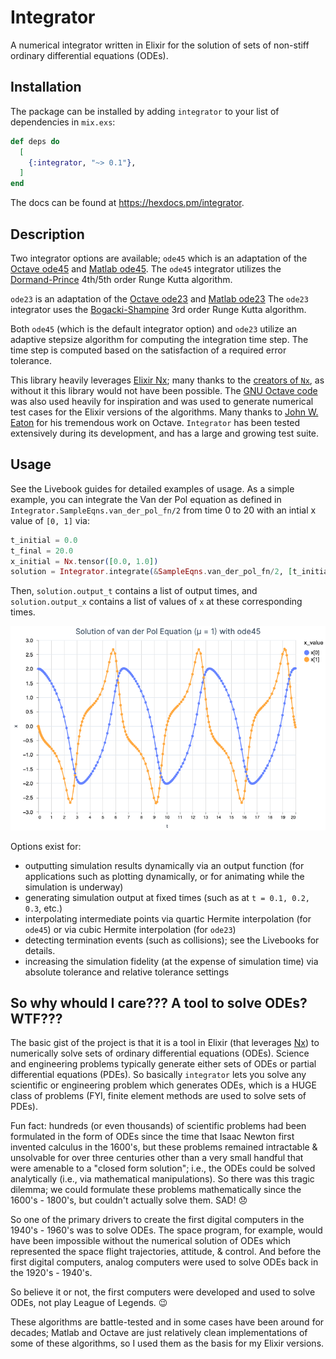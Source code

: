 # Integrator

A numerical integrator written in Elixir for the solution of sets of non-stiff ordinary differential
equations (ODEs). 

## Installation

The package can be installed by adding `integrator` to your list of dependencies in `mix.exs`:

```elixir
def deps do
  [
    {:integrator, "~> 0.1"},
  ]
end
```

The docs can be found at <https://hexdocs.pm/integrator>.

## Description

Two integrator options are available; `ode45` which is an adaptation of the [Octave
ode45](https://octave.sourceforge.io/octave/function/ode45.html) and [Matlab
ode45](https://www.mathworks.com/help/matlab/ref/ode45.html). The `ode45` integrator utilizes the
[Dormand-Prince](https://en.wikipedia.org/wiki/Dormand%E2%80%93Prince_method) 4th/5th order Runge
Kutta algorithm.

`ode23` is an adaptation of the [Octave
ode23](https://octave.sourceforge.io/octave/function/ode23.html) and [Matlab
ode23](https://www.mathworks.com/help/matlab/ref/ode23.html) The `ode23` integrator uses the
[Bogacki-Shampine](https://en.wikipedia.org/wiki/Bogacki%E2%80%93Shampine_method) 3rd order Runge
Kutta algorithm.

Both `ode45` (which is the default integrator option) and `ode23` utilize an adaptive stepsize
algorithm for computing the integration time step.  The time step is computed based on the
satisfaction of a required error tolerance.

This library heavily leverages [Elixir Nx](https://github.com/elixir-nx/nx); many thanks to the
[creators of `Nx`](https://github.com/elixir-nx/nx/graphs/contributors), as without it this library
would not have been possible. The [GNU Octave code](https://github.com/gnu-octave/octave) was also
used heavily for inspiration and was used to generate numerical test cases for the Elixir versions
of the algorithms.  Many thanks to [John W. Eaton](https://jweaton.org/) for his tremendous work on
Octave. `Integrator` has been tested extensively during its development, and has a large and growing
test suite.

## Usage

See the Livebook guides for detailed examples of usage. As a simple example, you can integrate the
Van der Pol equation as defined in `Integrator.SampleEqns.van_der_pol_fn/2` from time 0 to 20 with an
intial x value of `[0, 1]` via:

```elixir
t_initial = 0.0
t_final = 20.0
x_initial = Nx.tensor([0.0, 1.0])
solution = Integrator.integrate(&SampleEqns.van_der_pol_fn/2, [t_initial, t_final], x_initial)
```

Then, `solution.output_t` contains a list of output times, and `solution.output_x` contains a list
of values of `x` at these corresponding times.

![images/van_der_pol](images/van_der_pol.png)

Options exist for:
- outputting simulation results dynamically via an output function (for applications
such as plotting dynamically, or for animating while the simulation is underway)
- generating simulation output at fixed times (such as at `t = 0.1, 0.2, 0.3`, etc.)
- interpolating intermediate points via quartic Hermite interpolation (for `ode45`) or via cubic
Hermite interpolation (for `ode23`) 
- detecting termination events (such as collisions); see the Livebooks for details.
- increasing the simulation fidelity (at the expense of simulation time) via absolute tolerance and
  relative tolerance settings


## So why whould I care??? A tool to solve ODEs? WTF??? 

The basic gist of the project is that it is a tool in Elixir (that leverages [Nx](https://github.com/elixir-nx)) 
to numerically solve sets of ordinary differential equations (ODEs).  Science and engineering 
problems typically generate either sets of ODEs or partial differential equations (PDEs). So basically 
`integrator` lets you solve any scientific or engineering problem which generates ODEs, which is a 
HUGE class of problems (FYI, finite element methods are used to solve sets of PDEs).

Fun fact: hundreds (or even thousands) of scientific problems had been formulated in the form of ODEs 
since the time that Isaac Newton first invented calculus in the 1600's, but these problems remained 
intractable & unsolvable for over three centuries other than a very small handful that were amenable 
to a "closed form solution"; i.e., the ODEs could be solved analytically (i.e., via mathematical 
manipulations). So there was this tragic dilemma; we could formulate these problems mathematically 
since the 1600's - 1800's, but couldn't actually solve them. SAD! :disappointed:

So one of the primary drivers to create the first digital computers in the 1940's - 1960's was 
to solve ODEs. The space program, for example, would have been impossible without the numerical 
solution of ODEs which represented the space flight trajectories, attitude, & control.  And before 
the first digital computers, analog computers were used to solve ODEs back in the 1920's - 1940's.

So believe it or not, the first computers were developed and used to solve ODEs, not play League of 
Legends. :wink:

These algorithms are battle-tested and in some cases have been around for decades; Matlab and Octave 
are just relatively clean implementations of some of these algorithms, so I used them as the basis 
for my Elixir versions.  
